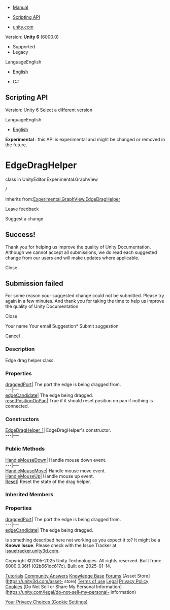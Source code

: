 [ ]()

  * [Manual](../Manual/index.html)
  * [Scripting API](../ScriptReference/index.html)

  * [unity.com](https://unity.com/)

Version: **Unity 6** (6000.0)

  * Supported
  * Legacy

LanguageEnglish

  * [English]()

  * C#

[ ](https://docs.unity3d.com)

## Scripting API

Version: Unity 6 Select a different version

LanguageEnglish

  * [English]()

**Experimental** : this API is experimental and might be changed or removed in
the future.

# EdgeDragHelper<T0>

class in UnityEditor.Experimental.GraphView

/

Inherits
from:[Experimental.GraphView.EdgeDragHelper](Experimental.GraphView.EdgeDragHelper.html)

Leave feedback

Suggest a change

## Success!

Thank you for helping us improve the quality of Unity Documentation. Although
we cannot accept all submissions, we do read each suggested change from our
users and will make updates where applicable.

Close

## Submission failed

For some reason your suggested change could not be submitted. Please <a>try
again</a> in a few minutes. And thank you for taking the time to help us
improve the quality of Unity Documentation.

Close

Your name Your email Suggestion* Submit suggestion

Cancel

[ ]()

### Description

Edge drag helper class.

### Properties

[draggedPort](Experimental.GraphView.EdgeDragHelper_1-draggedPort.html)| The
port the edge is being dragged from.  
---|---  
[edgeCandidate](Experimental.GraphView.EdgeDragHelper_1-edgeCandidate.html)|
The edge being dragged.  
[resetPositionOnPan](Experimental.GraphView.EdgeDragHelper_1-resetPositionOnPan.html)|
True if it should reset position on pan if nothing is connected.  
  
### Constructors

[EdgeDragHelper_1](Experimental.GraphView.EdgeDragHelper_1-ctor.html)|
EdgeDragHelper's constructor.  
---|---  
  
### Public Methods

[HandleMouseDown](Experimental.GraphView.EdgeDragHelper_1.HandleMouseDown.html)|
Handle mouse down event.  
---|---  
[HandleMouseMove](Experimental.GraphView.EdgeDragHelper_1.HandleMouseMove.html)|
Handle mouse move event.  
[HandleMouseUp](Experimental.GraphView.EdgeDragHelper_1.HandleMouseUp.html)|
Handle mouse up event.  
[Reset](Experimental.GraphView.EdgeDragHelper_1.Reset.html)| Reset the state
of the drag helper.  
  
### Inherited Members

### Properties

[draggedPort](Experimental.GraphView.EdgeDragHelper-draggedPort.html)| The
port the edge is being dragged from.  
---|---  
[edgeCandidate](Experimental.GraphView.EdgeDragHelper-edgeCandidate.html)| The
edge being dragged.  
  
Is something described here not working as you expect it to? It might be a
**Known Issue**. Please check with the Issue Tracker at
[issuetracker.unity3d.com](https://issuetracker.unity3d.com).

Copyright ©2005-2025 Unity Technologies. All rights reserved. Built from:
6000.0.36f1 (02b661dc617c). Built on: 2025-01-14.

[Tutorials](https://unity3d.com/learn) [Community
Answers](https://answers.unity3d.com) [Knowledge
Base](https://support.unity3d.com/hc/en-us)
[Forums](https://forum.unity3d.com) [Asset Store](https://unity3d.com/asset-
store) [Terms of use](https://docs.unity3d.com/Manual/TermsOfUse.html)
[Legal](https://unity.com/legal) [Privacy
Policy](https://unity.com/legal/privacy-policy)
[Cookies](https://unity.com/legal/cookie-policy) [Do Not Sell or Share My
Personal Information](https://unity.com/legal/do-not-sell-my-personal-
information)

[Your Privacy Choices (Cookie Settings)](javascript:void\(0\);)

